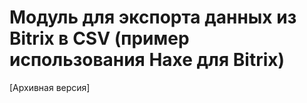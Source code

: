 
# Модуль для экспорта данных из Bitrix в CSV (пример использования Haxe для Bitrix)

[Архивная версия]
